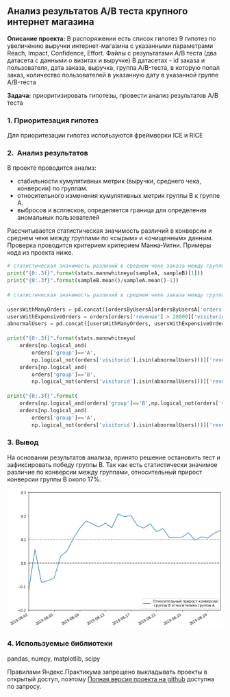 ## Анализ результатов A/B теста крупного интернет магазина

**Описание проекта:** В распоряжении есть список гипотез 9 гипотез по увеличению выручки интернет-магазина с указанными параметрами Reach, Impact, Confidence, Effort. Файлы с результатами A/B теста (два датасета с данными о визитах и выручке)
В датасетах - id заказа и пользователя, дата заказа, выручка, группа A/B-теста, в которую попал заказ, количество пользователей в указанную дату в указанной группе A/B-теста

**Задача:** приоритизировать гипотезы, провести анализ результатов A/B теста

### 1. Приоритезация гипотез

Для приоритезации гипотез используются фреймворки ICE и RICE

### 2.  Анализ результатов 

В проекте проводится анализ:
- стабильности кумулятивных метрик (выручки, среднего чека, конверсии) по группам.
- относительного изменения кумулятивных метрик группы B к группе A.
- выбросов и всплесков, определяется граница для определения аномальных пользователей

Рассчитывается статистическая значимость различий в конверсии и среднем чеке между группами по «сырым» и «очищенным» данным.
Проверка проводится критерием критерием Манна-Уитни. Примеры кода из проекта ниже.

```python
# cтатистическая значимость различий в среднем чеке заказа между группами по «сырым» данным
print("{0:.3f}".format(stats.mannwhitneyu(sampleA, sampleB)[1]))
print("{0:.3f}".format(sampleB.mean()/sampleA.mean()-1))

# cтатистическая значимость различий в среднем чеке заказа между группами по «очищенным» данным

usersWithManyOrders = pd.concat([ordersByUsersA[ordersByUsersA['orders'] > 2]['userId'], ordersByUsersB[ordersByUsersB['orders'] > 2]['userId']], axis = 0)
usersWithExpensiveOrders = orders[orders['revenue'] > 28000]['visitorid']
abnormalUsers = pd.concat([usersWithManyOrders, usersWithExpensiveOrders], axis = 0).drop_duplicates().sort_values()

print("{0:.3f}".format(stats.mannwhitneyu(
    orders[np.logical_and(
        orders['group']=='A',
        np.logical_not(orders['visitorid'].isin(abnormalUsers)))]['revenue'],
    orders[np.logical_and(
        orders['group']=='B',
        np.logical_not(orders['visitorid'].isin(abnormalUsers)))]['revenue'])[1]))

print("{0:.3f}".format(
    orders[np.logical_and(orders['group']=='B',np.logical_not(orders['visitorid'].isin(abnormalUsers)))]['revenue'].mean()/
    orders[np.logical_and(
        orders['group']=='A',
        np.logical_not(orders['visitorid'].isin(abnormalUsers)))]['revenue'].mean() - 1))
```

### 3. Вывод

На основании результатов анализа, принято решение остановить тест и зафиксировать победу группы B. Так как есть статистически значимое различие по конверсии между группами, относительный прирост конверсии группы B около 17%.

<img src="images/ab_conv.png?raw=true"/>

### 4. Используемые библиотеки

pandas, numpy, matplotlib, scipy

Правилами Яндекс.Практикума запрещено выкладывать проекты в открытый доступ, поэтому [Полная версия проекта на github](https://github.com/annlucic/yandex_praktikum/blob/master/ab_testing.ipynb) доступна по запросу.

